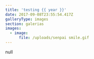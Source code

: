 ```yaml
---
title: 'testing {{ year }}'
date: 2017-09-08T23:55:54.417Z
galleryType: images
section: galerias
images:
  - image:
      file: /uploads/senpai smile.gif
---
```

null

